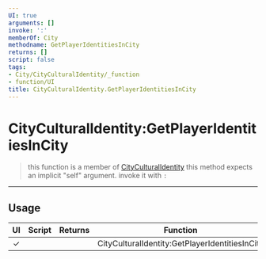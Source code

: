 ```yaml
---
UI: true
arguments: []
invoke: ':'
memberOf: City
methodname: GetPlayerIdentitiesInCity
returns: []
script: false
tags:
- City/CityCulturalIdentity/_function
- function/UI
title: CityCulturalIdentity.GetPlayerIdentitiesInCity
---
```

# CityCulturalIdentity:GetPlayerIdentitiesInCity
> this function is a member of [CityCulturalIdentity](civ-6/lua/CityCulturalIdentity.md)
> this method expects an implicit "self" argument. invoke it with `:`
-----
## Usage
|  UI | Script | Returns | Function | Arguments |
|:---:|:------:|-------:|:--------:|:---------|
|✓| ||CityCulturalIdentity:GetPlayerIdentitiesInCity||
